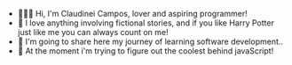 - 👨🏻‍💻 Hi, I'm Claudinei Campos, lover and aspiring programmer!
- 🥰 I love anything involving fictional stories, and if you like Harry Potter just like me you can always count on me!
- 🚀 I'm going to share here my journey of learning software development..
- 🌱 At the moment i'm trying to figure out the coolest behind javaScript!
